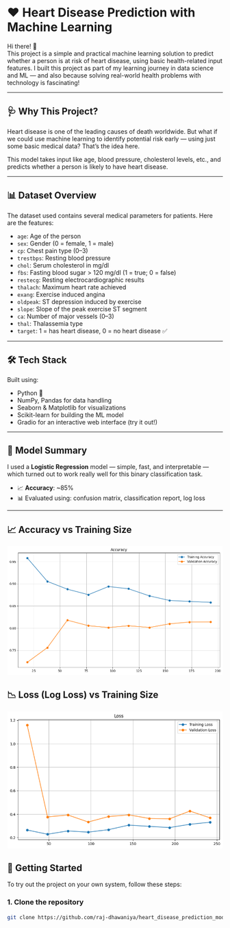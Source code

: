 # ❤️ Heart Disease Prediction with Machine Learning

Hi there! 👋  
This project is a simple and practical machine learning solution to predict whether a person is at risk of heart disease, using basic health-related input features. I built this project as part of my learning journey in data science and ML — and also because solving real-world health problems with technology is fascinating!

---

## 🩺 Why This Project?

Heart disease is one of the leading causes of death worldwide. But what if we could use machine learning to identify potential risk early — using just some basic medical data? That’s the idea here.

This model takes input like age, blood pressure, cholesterol levels, etc., and predicts whether a person is likely to have heart disease.

---

## 📊 Dataset Overview

The dataset used contains several medical parameters for patients. Here are the features:

- `age`: Age of the person
- `sex`: Gender (0 = female, 1 = male)
- `cp`: Chest pain type (0–3)
- `trestbps`: Resting blood pressure
- `chol`: Serum cholesterol in mg/dl
- `fbs`: Fasting blood sugar > 120 mg/dl (1 = true; 0 = false)
- `restecg`: Resting electrocardiographic results
- `thalach`: Maximum heart rate achieved
- `exang`: Exercise induced angina
- `oldpeak`: ST depression induced by exercise
- `slope`: Slope of the peak exercise ST segment
- `ca`: Number of major vessels (0–3)
- `thal`: Thalassemia type
- `target`: 1 = has heart disease, 0 = no heart disease ✅

---

## 🛠 Tech Stack

Built using:

- Python 🐍
- NumPy, Pandas for data handling
- Seaborn & Matplotlib for visualizations
- Scikit-learn for building the ML model
- Gradio for an interactive web interface (try it out!)

---

## 🧠 Model Summary

I used a **Logistic Regression** model — simple, fast, and interpretable — which turned out to work really well for this binary classification task.

- 📈 **Accuracy**: ~85%
- 📊 Evaluated using: confusion matrix, classification report, log loss

---

## 📈 Accuracy vs Training Size

![Accuracy Plot](./accuracy_plot.png)

## 📉 Loss (Log Loss) vs Training Size

![Loss Plot](./loss_curve.png)


## 🚀 Getting Started

To try out the project on your own system, follow these steps:

### 1. Clone the repository
```bash
git clone https://github.com/raj-dhawaniya/heart_disease_prediction_model.git
